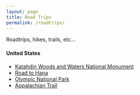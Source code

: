 ```yaml
---
layout: page
title: Road Trips
permalink: /roadtrips/
---
```


Roadtrips, hikes, trails, etc...

#### United States

- [Katahdin Woods and Waters National Monument](http://www.nytimes.com/2016/11/06/travel/maine-katahdin-woods-national-monument-trails-challenges.html)
- [Road to Hana](http://roadtohana.com)
- [Olympic National Park](https://www.nps.gov/state/wa/index.htm)
- [Appalachian Trail](https://en.wikipedia.org/wiki/Appalachian_Trail)